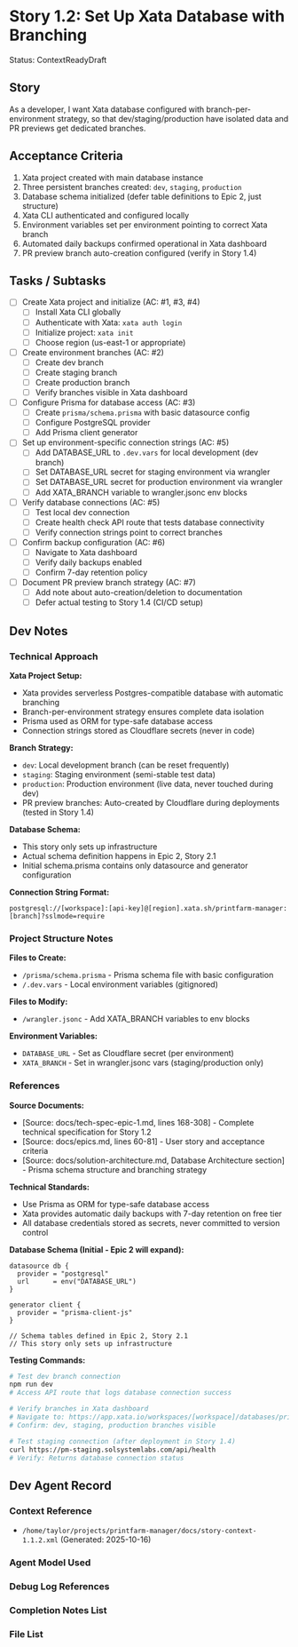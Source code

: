# Story 1.2: Set Up Xata Database with Branching

Status: ContextReadyDraft

## Story

As a developer,
I want Xata database configured with branch-per-environment strategy,
so that dev/staging/production have isolated data and PR previews get dedicated branches.

## Acceptance Criteria

1. Xata project created with main database instance
2. Three persistent branches created: `dev`, `staging`, `production`
3. Database schema initialized (defer table definitions to Epic 2, just structure)
4. Xata CLI authenticated and configured locally
5. Environment variables set per environment pointing to correct Xata branch
6. Automated daily backups confirmed operational in Xata dashboard
7. PR preview branch auto-creation configured (verify in Story 1.4)

## Tasks / Subtasks

- [ ] Create Xata project and initialize (AC: #1, #3, #4)
  - [ ] Install Xata CLI globally
  - [ ] Authenticate with Xata: `xata auth login`
  - [ ] Initialize project: `xata init`
  - [ ] Choose region (us-east-1 or appropriate)
- [ ] Create environment branches (AC: #2)
  - [ ] Create dev branch
  - [ ] Create staging branch
  - [ ] Create production branch
  - [ ] Verify branches visible in Xata dashboard
- [ ] Configure Prisma for database access (AC: #3)
  - [ ] Create `prisma/schema.prisma` with basic datasource config
  - [ ] Configure PostgreSQL provider
  - [ ] Add Prisma client generator
- [ ] Set up environment-specific connection strings (AC: #5)
  - [ ] Add DATABASE_URL to `.dev.vars` for local development (dev branch)
  - [ ] Set DATABASE_URL secret for staging environment via wrangler
  - [ ] Set DATABASE_URL secret for production environment via wrangler
  - [ ] Add XATA_BRANCH variable to wrangler.jsonc env blocks
- [ ] Verify database connections (AC: #5)
  - [ ] Test local dev connection
  - [ ] Create health check API route that tests database connectivity
  - [ ] Verify connection strings point to correct branches
- [ ] Confirm backup configuration (AC: #6)
  - [ ] Navigate to Xata dashboard
  - [ ] Verify daily backups enabled
  - [ ] Confirm 7-day retention policy
- [ ] Document PR preview branch strategy (AC: #7)
  - [ ] Add note about auto-creation/deletion to documentation
  - [ ] Defer actual testing to Story 1.4 (CI/CD setup)

## Dev Notes

### Technical Approach

**Xata Project Setup:**
- Xata provides serverless Postgres-compatible database with automatic branching
- Branch-per-environment strategy ensures complete data isolation
- Prisma used as ORM for type-safe database access
- Connection strings stored as Cloudflare secrets (never in code)

**Branch Strategy:**
- `dev`: Local development branch (can be reset frequently)
- `staging`: Staging environment (semi-stable test data)
- `production`: Production environment (live data, never touched during dev)
- PR preview branches: Auto-created by Cloudflare during deployments (tested in Story 1.4)

**Database Schema:**
- This story only sets up infrastructure
- Actual schema definition happens in Epic 2, Story 2.1
- Initial schema.prisma contains only datasource and generator configuration

**Connection String Format:**
```
postgresql://[workspace]:[api-key]@[region].xata.sh/printfarm-manager:[branch]?sslmode=require
```

### Project Structure Notes

**Files to Create:**
- `/prisma/schema.prisma` - Prisma schema file with basic configuration
- `/.dev.vars` - Local environment variables (gitignored)

**Files to Modify:**
- `/wrangler.jsonc` - Add XATA_BRANCH variables to env blocks

**Environment Variables:**
- `DATABASE_URL` - Set as Cloudflare secret (per environment)
- `XATA_BRANCH` - Set in wrangler.jsonc vars (staging/production only)

### References

**Source Documents:**
- [Source: docs/tech-spec-epic-1.md, lines 168-308] - Complete technical specification for Story 1.2
- [Source: docs/epics.md, lines 60-81] - User story and acceptance criteria
- [Source: docs/solution-architecture.md, Database Architecture section] - Prisma schema structure and branching strategy

**Technical Standards:**
- Use Prisma as ORM for type-safe database access
- Xata provides automatic daily backups with 7-day retention on free tier
- All database credentials stored as secrets, never committed to version control

**Database Schema (Initial - Epic 2 will expand):**
```prisma
datasource db {
  provider = "postgresql"
  url      = env("DATABASE_URL")
}

generator client {
  provider = "prisma-client-js"
}

// Schema tables defined in Epic 2, Story 2.1
// This story only sets up infrastructure
```

**Testing Commands:**
```bash
# Test dev branch connection
npm run dev
# Access API route that logs database connection success

# Verify branches in Xata dashboard
# Navigate to: https://app.xata.io/workspaces/[workspace]/databases/printfarm-manager
# Confirm: dev, staging, production branches visible

# Test staging connection (after deployment in Story 1.4)
curl https://pm-staging.solsystemlabs.com/api/health
# Verify: Returns database connection status
```

## Dev Agent Record

### Context Reference

- `/home/taylor/projects/printfarm-manager/docs/story-context-1.1.2.xml` (Generated: 2025-10-16)

### Agent Model Used

<!-- To be filled by dev agent -->

### Debug Log References

<!-- To be added during implementation -->

### Completion Notes List

<!-- To be added during implementation -->

### File List

<!-- To be added during implementation -->
